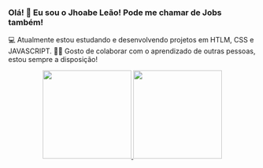 ### Olá! 👋 Eu sou o Jhoabe Leão! Pode me chamar de Jobs também!


💻 Atualmente estou estudando e desenvolvendo projetos em HTLM, CSS e JAVASCRIPT.
🤝🏻 Gosto de colaborar com o aprendizado de outras pessoas, estou sempre a disposição!

<div align="center">
  <a href="https://github.com/JhoabeLeao">
  <img height="180em" src="https://github-readme-stats.vercel.app/api?username=JhoabeLeao&show_icons=true&theme=dark&include_all_commits=true&count_private=true"/>
  <img height="180em" src="https://github-readme-stats.vercel.app/api/top-langs/?username=JhoabeLeao&layout=compact&langs_count=7&theme=dark"/>
</div>


